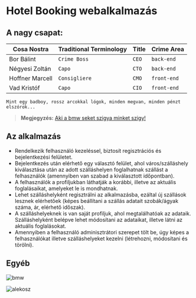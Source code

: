 # Hotel Booking webalkalmazás


## A nagy csapat:


|      Cosa Nostra |Traditional Terminology|Title|Crime Area|
|----------------|-|-|-|
| Bor Bálint |`Crime Boss`|`CEO`|`back-end`            |
|Négyesi Zoltán|`Capo`|`CTO`|`back-end`            |
|Hoffner Marcell|`Consigliere`|`CMO`|`front-end`|
|Vad Kristóf|`Capo`|`CIO`|`front-end`|

```
Mint egy badboy, rossz arcokkal lógok, minden megvan, minden pénzt elszórok...
```
   
  > **Megjegyzés:**   [Aki a bmw seket szigya minket szigy!](https://www.youtube.com/watch?v=U-tf1qKtt0Y)
## Az alkalmazás
- Rendelkezik felhasználó kezeléssel, biztosít regisztrációs és bejelentkezési felületet.
- Bejelentkezés után elérhető egy választó felület, ahol város/szálláshely kiválasztása után az adott szálláshelyen foglalhatnak szállást a felhasználók (amennyiben van szabad a kiválasztott időpontban).
- A felhasználók a profiljukban láthatják a korábbi, illetve az aktuális foglalásaikat, amelyeket le is mondhatnak.
- Lehet szálláshelyként regisztrálni az alkalmazásba, ezáltal új szállások lesznek elérhetőek (képes beállítani a szállás adatait szobák/ágyak száma, ár, elérhető időszak).
- A szálláshelyeknek is van saját profiljuk, ahol megtalálhatóak az adataik. Szálláshelyként belépve lehet módosítani az adataikat, illetve látni az aktuális foglalásokat.
- Amennyiben a felhasználó adminisztrátori szerepet tölt be, úgy képes a felhasználókat illetve szálláshelyeket kezelni (létrehozni, módosítani és törölni).

## Egyéb

![bmw](https://scontent-vie1-1.xx.fbcdn.net/v/t39.30808-6/241380572_3373818422844752_6191908046131295863_n.jpg?_nc_cat=106&ccb=1-7&_nc_sid=a26aad&_nc_ohc=DDyWBLxi2TYAX9V7dM2&_nc_ht=scontent-vie1-1.xx&oh=00_AfBqmufDGCBEiyr239Q5BWl2fO5iHwPv82-acgT0tuOBiw&oe=6484DE66)


![alekosz](https://scontent-vie1-1.xx.fbcdn.net/v/t1.15752-9/345700744_791905042358482_2694988470567581526_n.jpg?_nc_cat=109&ccb=1-7&_nc_sid=ae9488&_nc_ohc=Q8SyDmoE9v4AX9fXrGW&_nc_ht=scontent-vie1-1.xx&oh=03_AdRhiYyVStwI-Tj_BuQt43kEab7z9Zuo7BCumc03BG8FlQ&oe=64830A56)

